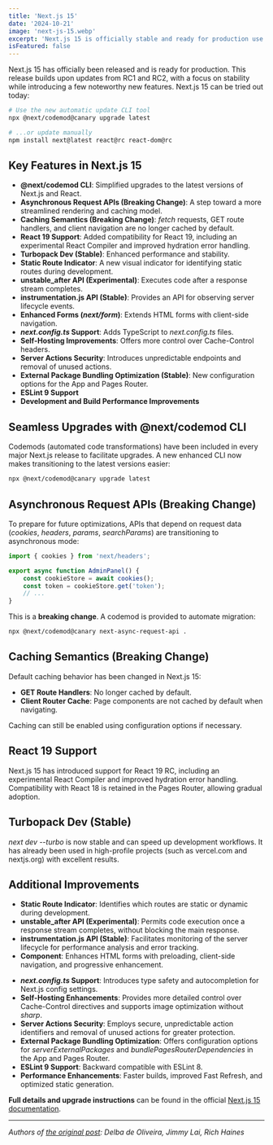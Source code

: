 ```yaml
---
title: 'Next.js 15'
date: '2024-10-21'
image: 'next-js-15.webp'
excerpt: 'Next.js 15 is officially stable and ready for production use. This release builds on updates from RC1 and RC2.'
isFeatured: false
---
```


Next.js 15 has officially been released and is ready for production. This release builds upon updates from RC1 and RC2, with a focus on stability while introducing a few noteworthy new features. Next.js 15 can be tried out today:

```bash
# Use the new automatic update CLI tool
npx @next/codemod@canary upgrade latest

# ...or update manually
npm install next@latest react@rc react-dom@rc
```

## Key Features in Next.js 15

- **@next/codemod CLI**: Simplified upgrades to the latest versions of Next.js and React.
- **Asynchronous Request APIs (Breaking Change)**: A step toward a more streamlined rendering and caching model.
- **Caching Semantics (Breaking Change)**: _fetch_ requests, GET route handlers, and client navigation are no longer cached by default.
- **React 19 Support**: Added compatibility for React 19, including an experimental React Compiler and improved hydration error handling.
- **Turbopack Dev (Stable)**: Enhanced performance and stability.
- **Static Route Indicator**: A new visual indicator for identifying static routes during development.
- **unstable_after API (Experimental)**: Executes code after a response stream completes.
- **instrumentation.js API (Stable)**: Provides an API for observing server lifecycle events.
- **Enhanced Forms (_next/form_)**: Extends HTML forms with client-side navigation.
- **_next.config.ts_ Support**: Adds TypeScript to _next.config.ts_ files.
- **Self-Hosting Improvements**: Offers more control over Cache-Control headers.
- **Server Actions Security**: Introduces unpredictable endpoints and removal of unused actions.
- **External Package Bundling Optimization (Stable)**: New configuration options for the App and Pages Router.
- **ESLint 9 Support**
- **Development and Build Performance Improvements**

## Seamless Upgrades with @next/codemod CLI

Codemods (automated code transformations) have been included in every major Next.js release to facilitate upgrades. A new enhanced CLI now makes transitioning to the latest versions easier:

```bash
npx @next/codemod@canary upgrade latest
```

## Asynchronous Request APIs (Breaking Change)

To prepare for future optimizations, APIs that depend on request data (_cookies_, _headers_, _params_, _searchParams_) are transitioning to asynchronous mode:

```js
import { cookies } from 'next/headers';

export async function AdminPanel() {
    const cookieStore = await cookies();
    const token = cookieStore.get('token');
    // ...
}
```

This is a **breaking change**. A codemod is provided to automate migration:

```bash
npx @next/codemod@canary next-async-request-api .
```

## Caching Semantics (Breaking Change)

Default caching behavior has been changed in Next.js 15:

- **GET Route Handlers**: No longer cached by default.
- **Client Router Cache**: Page components are not cached by default when navigating.

Caching can still be enabled using configuration options if necessary.

## React 19 Support

Next.js 15 has introduced support for React 19 RC, including an experimental React Compiler and improved hydration error handling. Compatibility with React 18 is retained in the Pages Router, allowing gradual adoption.

## Turbopack Dev (Stable)

_next dev --turbo_ is now stable and can speed up development workflows. It has already been used in high-profile projects (such as vercel.com and nextjs.org) with excellent results.

## Additional Improvements

- **Static Route Indicator**: Identifies which routes are static or dynamic during development.
- **unstable_after API (Experimental)**: Permits code execution once a response stream completes, without blocking the main response.
- **instrumentation.js API (Stable)**: Facilitates monitoring of the server lifecycle for performance analysis and error tracking.
- **_<Form>_ Component**: Enhances HTML forms with preloading, client-side navigation, and progressive enhancement.
- **_next.config.ts_ Support**: Introduces type safety and autocompletion for Next.js config settings.
- **Self-Hosting Enhancements**: Provides more detailed control over Cache-Control directives and supports image optimization without _sharp_.
- **Server Actions Security**: Employs secure, unpredictable action identifiers and removal of unused actions for greater protection.
- **External Package Bundling Optimization**: Offers configuration options for _serverExternalPackages_ and _bundlePagesRouterDependencies_ in the App and Pages Router.
- **ESLint 9 Support**: Backward compatible with ESLint 8.
- **Performance Enhancements**: Faster builds, improved Fast Refresh, and optimized static generation.

**Full details and upgrade instructions** can be found in the official [Next.js 15 documentation](https://nextjs.org/docs/app/building-your-application/upgrading/version-15).

---

_Authors of [the original post](https://nextjs.org/blog/next-15): Delba de Oliveira, Jimmy Lai, Rich Haines_
